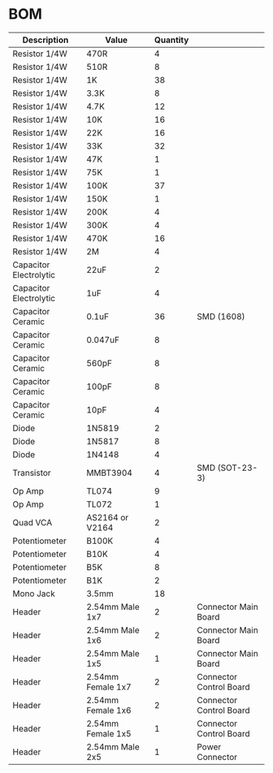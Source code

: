 # BOM

| Description | Value | Quantity | |
| --- | --- | --- | --- |
| Resistor 1/4W | 470R | 4 | |
| Resistor 1/4W | 510R | 8 | |
| Resistor 1/4W | 1K | 38 | |
| Resistor 1/4W | 3.3K | 8 | |
| Resistor 1/4W | 4.7K | 12 | |
| Resistor 1/4W | 10K | 16 | |
| Resistor 1/4W | 22K | 16 | |
| Resistor 1/4W | 33K | 32 | |
| Resistor 1/4W | 47K | 1 | |
| Resistor 1/4W | 75K | 1 | |
| Resistor 1/4W | 100K | 37 | |
| Resistor 1/4W | 150K | 1 | |
| Resistor 1/4W | 200K | 4 | |
| Resistor 1/4W | 300K | 4 | |
| Resistor 1/4W | 470K | 16 | |
| Resistor 1/4W | 2M | 4 | |
| Capacitor Electrolytic | 22uF | 2 | |
| Capacitor Electrolytic | 1uF | 4 | |
| Capacitor Ceramic | 0.1uF | 36 | SMD (1608) |
| Capacitor Ceramic | 0.047uF | 8 | |
| Capacitor Ceramic | 560pF | 8 | |
| Capacitor Ceramic | 100pF | 8 | |
| Capacitor Ceramic | 10pF | 4 | |
| Diode | 1N5819 | 2 | |
| Diode | 1N5817 | 8 | |
| Diode | 1N4148 | 4 | |
| Transistor | MMBT3904 | 4 | SMD (SOT-23-3) |
| Op Amp | TL074 | 9 | |
| Op Amp | TL072 | 1 | |
| Quad VCA | AS2164 or V2164 | 2 | |
| Potentiometer | B100K | 4 | |
| Potentiometer | B10K | 4 | |
| Potentiometer | B5K | 8 | |
| Potentiometer | B1K | 2 | |
| Mono Jack | 3.5mm | 18 | |
| Header | 2.54mm Male 1x7 | 2 | Connector Main Board |
| Header | 2.54mm Male 1x6 | 2 | Connector Main Board |
| Header | 2.54mm Male 1x5 | 1 | Connector Main Board |
| Header | 2.54mm Female 1x7 | 2 | Connector Control Board |
| Header | 2.54mm Female 1x6 | 2 | Connector Control Board |
| Header | 2.54mm Female 1x5 | 1 | Connector Control Board |
| Header | 2.54mm Male 2x5 | 1 | Power Connector |
